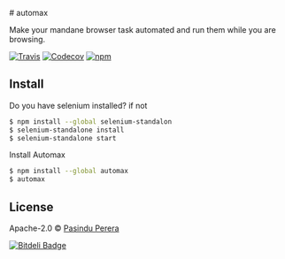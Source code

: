 # automax

Make your mandane browser task automated and run them while you are browsing.

[![Travis](https://img.shields.io/travis/udnisap/automax.svg)](https://travis-ci.org/udnisap/automax)
[![Codecov](https://img.shields.io/codecov/c/github/udnisap/automax.svg)](https://codecov.io/gh/udnisap/automax)
[![npm](https://img.shields.io/npm/v/automax.svg)](https://npmjs.com/package/automax)


## Install
Do you have selenium installed? if not 
```sh
$ npm install --global selenium-standalon 
$ selenium-standalone install
$ selenium-standalone start
```
Install Automax
```sh
$ npm install --global automax
$ automax
```


## License

Apache-2.0 © [Pasindu Perera](http://udnisap.js.org)


[npm-image]: https://badge.fury.io/js/automax.svg
[npm-url]: https://npmjs.org/package/automax
[travis-image]: https://travis-ci.org/udnisap/automax.svg?branch=master
[travis-url]: https://travis-ci.org/udnisap/automax
[daviddm-image]: https://david-dm.org/udnisap/automax.svg?theme=shields.io
[daviddm-url]: https://david-dm.org/udnisap/automax
[coveralls-image]: https://coveralls.io/repos/udnisap/automax/badge.svg
[coveralls-url]: https://coveralls.io/r/udnisap/automax


[![Bitdeli Badge](https://d2weczhvl823v0.cloudfront.net/udnisap/automax/trend.png)](https://bitdeli.com/free "Bitdeli Badge")


